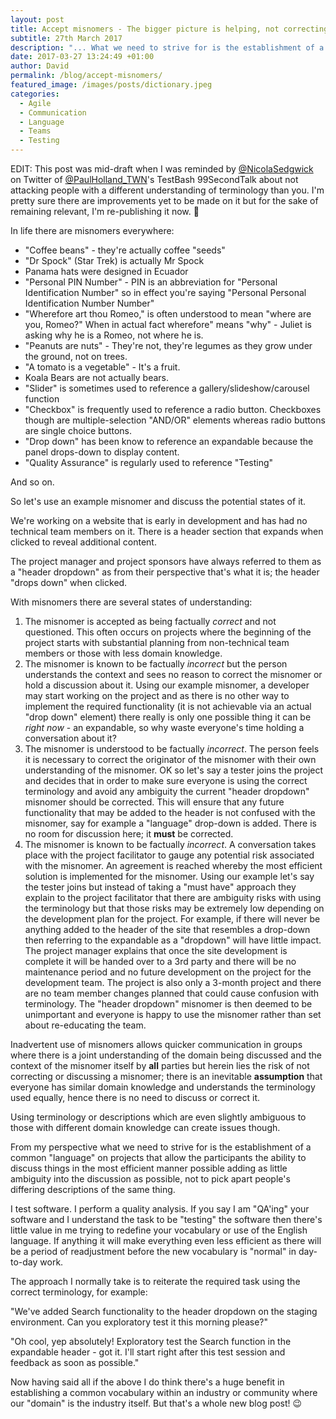 ```yaml
---
layout: post
title: Accept misnomers - The bigger picture is helping, not correcting language
subtitle: 27th March 2017
description: "... What we need to strive for is the establishment of a common 'language' on projects that allow the participants the ability to discuss things in the most efficient manner possible adding as little ambiguity into the discussion as possible, not to pick apart people's differing descriptions of the same thing."
date: 2017-03-27 13:24:49 +01:00
author: David
permalink: /blog/accept-misnomers/
featured_image: /images/posts/dictionary.jpeg
categories:
  - Agile
  - Communication
  - Language
  - Teams
  - Testing
---
```

EDIT: This post was mid-draft when I was reminded by [@NicolaSedgwick](https://twitter.com/nicolasedgwick") on Twitter of [@PaulHolland_TWN](https://twitter.com/PaulHolland_TWN)'s TestBash 99SecondTalk about not attacking people with a different understanding of terminology than you. I'm pretty sure there are improvements yet to be made on it but for the sake of remaining relevant, I'm re-publishing it now. 🙂

In life there are misnomers everywhere:

* "Coffee beans" - they're actually coffee "seeds"
* "Dr Spock" (Star Trek) is actually Mr Spock
* Panama hats were designed in Ecuador
* "Personal PIN Number" - PIN is an abbreviation for "Personal Identification Number" so in effect you're saying "Personal Personal Identification Number Number"
* "Wherefore art thou Romeo," is often understood to mean "where are you, Romeo?" When in actual fact wherefore" means "why" - Juliet is asking why he is a Romeo, not where he is.
* "Peanuts are nuts" - They're not, they're legumes as they grow under the ground, not on trees.
* "A tomato is a vegetable" - It's a fruit.
* Koala Bears are not actually bears.
* "Slider" is sometimes used to reference a gallery/slideshow/carousel function
* "Checkbox" is frequently used to reference a radio button. Checkboxes though are multiple-selection "AND/OR" elements whereas radio buttons are single choice buttons.
* "Drop down" has been know to reference an expandable because the panel drops-down to display content.
* "Quality Assurance" is regularly used to reference "Testing"

And so on.

So let's use an example misnomer and discuss the potential states of it.

We're working on a website that is early in development and has had no technical team members on it. There is a header section that expands when clicked to reveal additional content.

The project manager and project sponsors have always referred to them as a "header dropdown" as from their perspective that's what it is; the header "drops down" when clicked.

With misnomers there are several states of understanding:

1. The misnomer is accepted as being factually _correct_ and not questioned. This often occurs on projects where the beginning of the project starts with substantial planning from non-technical team members or those with less domain knowledge.
2. The misnomer is known to be factually _incorrect_ but the person understands the context and sees no reason to correct the misnomer or hold a discussion about it. Using our example misnomer, a developer may start working on the project and as there is no other way to implement the required functionality (it is not achievable via an actual "drop down" element) there really is only one possible thing it can be _right now_ - an expandable, so why waste everyone's time holding a conversation about it?
3. The misnomer is understood to be factually _incorrect_. The person feels it is necessary to correct the originator of the misnomer with their own understanding of the misnomer. OK so let's say a tester joins the project and decides that in order to make sure everyone is using the correct terminology and avoid any ambiguity the current "header dropdown" misnomer should be corrected. This will ensure that any future functionality that may be added to the header is not confused with the misnomer, say for example a "language" drop-down is added. There is no room for discussion here; it **must** be corrected.
4. The misnomer is known to be factually _incorrect_. A conversation takes place with the project facilitator to gauge any potential risk associated with the misnomer. An agreement is reached whereby the most efficient solution is implemented for the misnomer. Using our example let's say the tester joins but instead of taking a "must have" approach they explain to the project facilitator that there are ambiguity risks with using the terminology but that those risks may be extremely low depending on the development plan for the project. For example, if there will never be anything added to the header of the site that resembles a drop-down then referring to the expandable as a "dropdown" will have little impact. The project manager explains that once the site development is complete it will be handed over to a 3rd party and there will be no maintenance period and no future development on the project for the development team. The project is also only a 3-month project and there are no team member changes planned that could cause confusion with terminology. The "header dropdown" misnomer is then deemed to be unimportant and everyone is happy to use the misnomer rather than set about re-educating the team.

Inadvertent use of misnomers allows quicker communication in groups where there is a joint understanding of the domain being discussed and the context of the misnomer itself by **all** parties but herein lies the risk of not correcting or discussing a misnomer; there is an inevitable **assumption** that everyone has similar domain knowledge and understands the terminology used equally, hence there is no need to discuss or correct it.

Using terminology or descriptions which are even slightly ambiguous to those with different domain knowledge can create issues though.

From my perspective what we need to strive for is the establishment of a common "language" on projects that allow the participants the ability to discuss things in the most efficient manner possible adding as little ambiguity into the discussion as possible, not to pick apart people's differing descriptions of the same thing.

I test software. I perform a quality analysis. If you say I am "QA'ing" your software and I understand the task to be "testing" the software then there's little value in me trying to redefine your vocabulary or use of the English language. If anything it will make everything even less efficient as there will be a period of readjustment before the new vocabulary is "normal" in day-to-day work.

The approach I normally take is to reiterate the required task using the correct terminology, for example:

"We've added Search functionality to the header dropdown on the staging environment. Can you exploratory test it this morning please?"

"Oh cool, yep absolutely! Exploratory test the Search function in the expandable header - got it. I'll start right after this test session and feedback as soon as possible."

Now having said all if the above I do think there's a huge benefit in establishing a common vocabulary within an industry or community where our "domain" is the industry itself. But that's a whole new blog post! 😉
